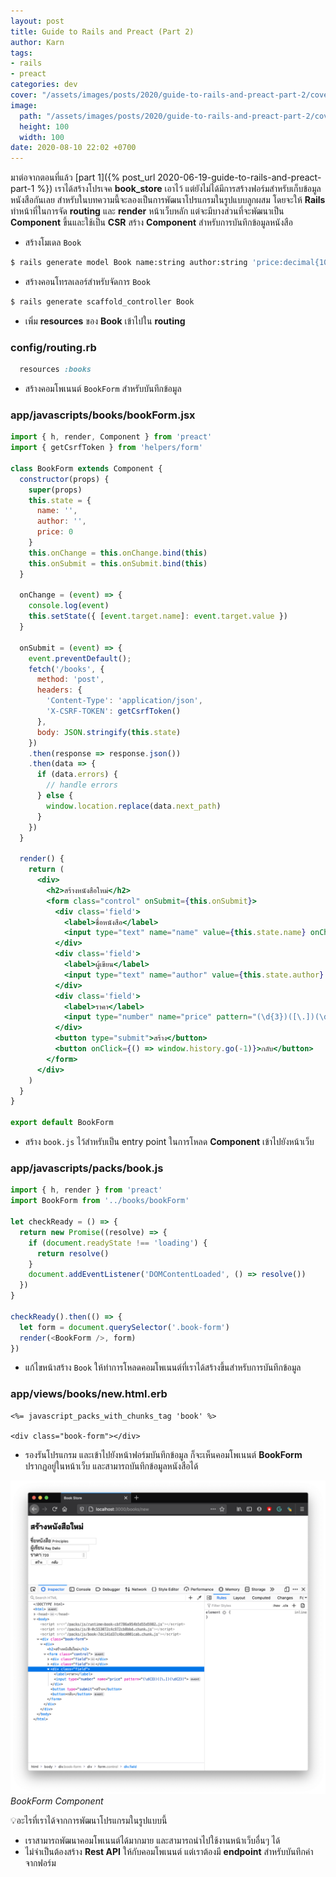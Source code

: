 ```yaml
---
layout: post
title: Guide to Rails and Preact (Part 2)
author: Karn
tags:
- rails
- preact
categories: dev
cover: "/assets/images/posts/2020/guide-to-rails-and-preact-part-2/cover.jpg"
image:
  path: "/assets/images/posts/2020/guide-to-rails-and-preact-part-2/cover.jpg"
  height: 100
  width: 100
date: 2020-08-10 22:02 +0700
---
```

มาต่อจากตอนที่แล้ว [part 1]({% post_url 2020-06-19-guide-to-rails-and-preact-part-1 %}) เราได้สร้างโปรเจค **book_store** เอาไว้ แต่ยังไม่ได้มีการสร้างฟอร์มสำหรับเก็บข้อมูลหนังสือกันเลย สำหรับในบทความนี้จะลองเป็นการพัฒนาโปรแกรมในรูปแบบลูกผสม<!-- more --> โดยจะให้ **Rails** ทำหน้าที่ในการจัด **routing** และ **render** หน้าเว็บหลัก แต่จะมีบางส่วนที่จะพัฒนาเป็น **Component** ขึ้นและใช้เป็น **CSR**
สร้าง **Component** สำหรับการบันทึกข้อมูลหนังสือ

- สร้างโมเดล `Book`

```bash
$ rails generate model Book name:string author:string 'price:decimal{10,2}'
```

- สร้างคอนโทรลเลอร์สำหรับจัดการ `Book`

```bash
$ rails generate scaffold_controller Book
```

- เพิ่ม **resources** ของ **Book** เข้าไปใน **routing**

### config/routing.rb

```rb
  resources :books
```

- สร้างคอมโพเนนต์ `BookForm` สำหรับบันทึกข้อมูล

### app/javascripts/books/bookForm.jsx

```jsx
import { h, render, Component } from 'preact'
import { getCsrfToken } from 'helpers/form'

class BookForm extends Component {
  constructor(props) {
    super(props)
    this.state = {
      name: '',
      author: '',
      price: 0
    }
    this.onChange = this.onChange.bind(this)
    this.onSubmit = this.onSubmit.bind(this)
  }

  onChange = (event) => {
    console.log(event)
    this.setState({ [event.target.name]: event.target.value })
  }

  onSubmit = (event) => {
    event.preventDefault();
    fetch('/books', {
      method: 'post',
      headers: {
        'Content-Type': 'application/json',
        'X-CSRF-TOKEN': getCsrfToken()
      },
      body: JSON.stringify(this.state)
    })
    .then(response => response.json())
    .then(data => {
      if (data.errors) {
        // handle errors
      } else {
        window.location.replace(data.next_path)
      }
    })
  }

  render() {
    return (
      <div>
        <h2>สร้างหนังสือใหม่</h2>
        <form class="control" onSubmit={this.onSubmit}>
          <div class='field'>
            <label>ชื่อหนังสือ</label>
            <input type="text" name="name" value={this.state.name} onChange={this.onChange}></input>
          </div>
          <div class='field'>
            <label>ผู้เขียน</label>
            <input type="text" name="author" value={this.state.author} onChange={this.onChange}></input>
          </div>
          <div class='field'>
            <label>ราคา</label>
            <input type="number" name="price" pattern="(\d{3})([\.])(\d{2})" value={this.state.price} onChange={this.onChange}></input>
          </div>
          <button type="submit">สร้าง</button>
          <button onClick={() => window.history.go(-1)}>กลับ</button>
        </form>
      </div>
    )
  }
}

export default BookForm
```

- สร้าง `book.js` ไว้สำหรับเป็น entry point ในการโหลด **Component** เข้าไปยังหน้าเว็บ

### app/javascripts/packs/book.js

```js
import { h, render } from 'preact'
import BookForm from '../books/bookForm'

let checkReady = () => {
  return new Promise((resolve) => {
    if (document.readyState !== 'loading') {
      return resolve()
    }
    document.addEventListener('DOMContentLoaded', () => resolve())
  })
}

checkReady().then(() => {
  let form = document.querySelector('.book-form')
  render(<BookForm />, form)
})
```

- แก้ไขหน้าสร้าง `Book` ให้ทำการโหลดคอมโพเนนต์ที่เราได้สร้างขึ้นสำหรับการบันทึกข้อมูล

### app/views/books/new.html.erb

```erb
<%= javascript_packs_with_chunks_tag 'book' %>

<div class="book-form"></div>
```

- รองรันโปรแกรม และเข้าไปยังหน้าฟอร์มบันทึกข้อมูล ก็จะเห็นคอมโพเนนต์ **BookForm** ปรากฏอยู่ในหน้าเว็บ และสามารถบันทึกข้อมูลหนังสือได้

![preact](/assets/images/posts/2020/guide-to-rails-and-preact-part-2/book_form.png)
*BookForm Component*

💡อะไรที่เราได้จากการพัฒนาโปรแกรมในรูปแบบนี้

- เราสามารถพัฒนาคอมโพเนนต์ได้มากมาย และสามารถนำไปใช้งานหน้าเว็บอื่นๆ ได้
- ไม่จำเป็นต้องสร้าง **Rest API** ให้กับคอมโพเนนต์ แต่เราต้องมี **endpoint** สำหรับบันทึกค่าจากฟอร์ม
